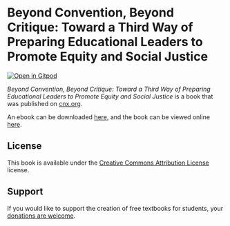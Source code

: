 # Beyond Convention, Beyond Critique:  Toward a Third Way of Preparing  Educational Leaders to Promote Equity and Social Justice

[![Open in Gitpod](https://gitpod.io/button/open-in-gitpod.svg)](https://gitpod.io/from-referrer/)

_Beyond Convention, Beyond Critique:  Toward a Third Way of Preparing  Educational Leaders to Promote Equity and Social Justice_ is a book that was published on [cnx.org](https://cnx.org/).

An ebook can be downloaded [here](https://github.com/cnx-user-books/cnxbook-beyond-convention-beyond-critique-toward-a-third-way-of-preparing-educational-leaders-to-promote-equity-and-social-justice/releases/latest), and the book can be viewed online [here](https://github.com/cnx-user-books/cnxbook-beyond-convention-beyond-critique-toward-a-third-way-of-preparing-educational-leaders-to-promote-equity-and-social-justice/releases/latest).

## License
This book is available under the [Creative Commons Attribution License](./LICENSE) license.

## Support
If you would like to support the creation of free textbooks for students, your [donations are welcome](https://riceconnect.rice.edu/donation/support-openstax-banner).
